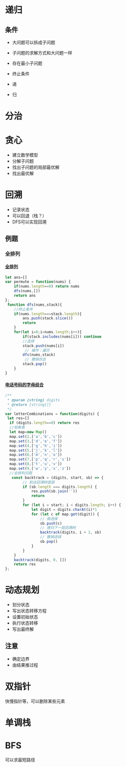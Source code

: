 #  递归
## 条件
- 大问题可以拆成子问题
- 子问题的求解方式和大问题一样
- 存在最小子问题

- 终止条件
- 递
- 归
# 分治
# 贪心
- 建立数学模型
- 分解子问题
- 找出子问题的局部最优解
- 找出最优解
# 回溯
- 记录状态
- 可以回退（栈？）
- DFS可以实现回溯
## 例题
### 全排列
#### [全排列](https://leetcode-cn.com/problems/permutations/)
```js
let ans=[]
var permute = function(nums) {
    if(nums.length==0) return nums 
    dfs(nums,[])
    return ans
};
 function dfs(nums,stack){
    //终止条件
    if(nums.length===stack.length){
        ans.push(stack.slice())
        return
    }
    for(let i=0;i<nums.length;i++){
        if(stack.includes(nums[i])) continue
        //选择
        stack.push(nums[i])
         // 操作：遍历
        dfs(nums,stack)
         // 撤销状态
        stack.pop()
    }
}
```
#### [电话号码的字母组合](https://leetcode-cn.com/problems/letter-combinations-of-a-phone-number/)
```js
/**
 * @param {string} digits
 * @return {string[]}
 */
var letterCombinations = function(digits) {
 let res=[]
  if (digits.length==0) return res
  //哈希表
  let map=new Map()
  map.set(2,['a','b','c'])
  map.set(3,['d','e','f'])
  map.set(4,['g','h','i'])
  map.set(5,['j','k','l'])
  map.set(6,['m','n','o'])
  map.set(7,['p','q','r','s'])
  map.set(8,['t','u','v'])
  map.set(9,['w','y','x','z'])
  //全排列问题
   const backtrack = (digits, start, sb) => {
        // 到达回溯树底部
        if (sb.length === digits.length) {
            res.push(sb.join(''))
            return
        }
        for (let i = start; i < digits.length; i++) {
            let digit = digits.charAt(i)*1
            for (let c of map.get(digit)) {
                // 做选择
                sb.push(c)
                // 递归下一层回溯树
                backtrack(digits, i + 1, sb)
                // 撤销选择
                sb.pop()
            }
        }
    }
    backtrack(digits, 0, [])
    return res
};
```
# 动态规划
- 划分状态
- 写出状态转移方程
- 设置初始状态
- 执行状态转移
- 写出最终解
## 注意
- 确定边界
- 由结果推过程
# 双指针
快慢指针等，可以删除某些元素
# 单调栈
# BFS
可以求最短路径
